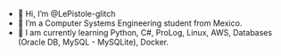 - 👋 Hi, I’m @LePistole-glitch
- 👀 I’m a Computer Systems Engineering student from Mexico.
- 🌱 I am currently learning Python, C#, ProLog, Linux, AWS, Databases (Oracle DB, MySQL - MySQLite), Docker.


<!---
LePistole-glitch/LePistole-glitch is a ✨ special ✨ repository because its `README.md` (this file) appears on your GitHub profile.
You can click the Preview link to take a look at your changes.
--->
